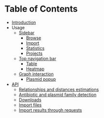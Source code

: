 # Table of Contents

* [Introduction](Introduction.md)
* Usage
    * [Sidebar](Sidebar.md)
        * [Browse](Browse.md)
        * [Import](Import.md)
        * [Statistics](Statistics.md)
        * [Projects](Projects.md)
    * [Top navigation bar](topbar.md)
        * [Table](table.md)
        * [Heatmap](heatmap.md)
    * [Graph interaction](graph.md)
        * [Plasmid popup](plasmid_popup.md)
* [API]()
    * [Relationships and distances estimations](distances.md)
    * [Antibiotic and plasmid family detection](ABR_api.md)
    * [Downloads](download_api.md)
    * [Import files](import_api.md)
    * [Import results through requests](requests_api.md)
